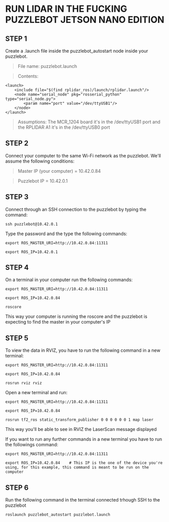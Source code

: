 # RUN LIDAR IN THE FUCKING PUZZLEBOT JETSON NANO EDITION

## STEP 1

Create a .launch file inside the puzzlebot_autostart node inside your puzzlebot.

> File name: puzzlebot.launch

> Contents:

    <launch>
        <include file="$(find rplidar_ros)/launch/rplidar.launch"/>
        <node name="serial_node" pkg="rosserial_python" type="serial_node.py">
            <param name="port" value="/dev/ttyUSB1"/>
        </node>
    </launch>

> Assumptions: The MCR_1204 board it's in the /dev/ttyUSB1 port and the RPLIDAR A1 it's in the /dev/ttyUSB0 port

## STEP 2

Connect your computer to the same Wi-Fi network as the puzzlebot. We'll assume the following conditions:

> Master IP (your computer) = 10.42.0.84

> Puzzlebot IP = 10.42.0.1

## STEP 3

Connect through an SSH connection to the puzzlebot by typing the command:

    ssh puzzlebot@10.42.0.1

Type the password and the type the following commands:

    export ROS_MASTER_URI=http://10.42.0.84:11311

    export ROS_IP=10.42.0.1

## STEP 4

On a terminal in your computer run the following commands:

    export ROS_MASTER_URI=http://10.42.0.84:11311

    export ROS_IP=10.42.0.84

    roscore

This way your computer is running the roscore and the puzzlebot is expecting to find the master in your computer's IP

## STEP 5

To view the data in RVIZ, you have to run the following command in a new terminal:

    export ROS_MASTER_URI=http://10.42.0.84:11311

    export ROS_IP=10.42.0.84

    rosrun rviz rviz

Open a new terminal and run:

    export ROS_MASTER_URI=http://10.42.0.84:11311

    export ROS_IP=10.42.0.84

    rosrun tf2_ros static_transform_publisher 0 0 0 0 0 0 1 map laser


This way you'll be able to see in RVIZ the LaserScan message displayed

If you want to run any further commands in a new terminal you have to run the followings command:
 
    export ROS_MASTER_URI=http://10.42.0.84:11311

    export ROS_IP=10.42.0.84    # This IP is the one of the device you're using, for this example, this command is meant to be run on the computer


## STEP 6

Run the following command in the terminal connected trhough SSH to the puzzlebot

    roslaunch puzzlebot_autostart puzzlebot.launch
